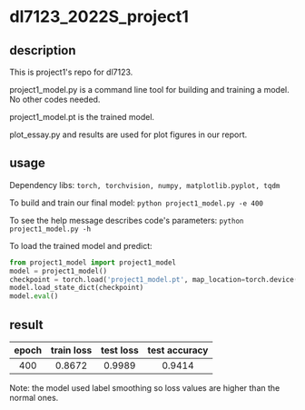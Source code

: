 # dl7123_2022S_project1
## description
This is project1's repo for dl7123.

project1_model.py is a command line tool for building and training a model. No other codes needed.

project1_model.pt is the trained model.

plot_essay.py and results are used for plot figures in our report.


## usage
Dependency libs: `torch, torchvision, numpy, matplotlib.pyplot, tqdm`

To build and train our final model: `python project1_model.py -e 400`

To see the help message describes code's parameters: `python project1_model.py -h`

To load the trained model and predict:

```python
from project1_model import project1_model
model = project1_model()
checkpoint = torch.load('project1_model.pt', map_location=torch.device("cpu"))
model.load_state_dict(checkpoint)
model.eval()
```


## result

|  epoch   | train loss  |  test loss   | test accuracy |
| :----:  | :----:  |  :----:  | :----:  |
| 400  |0.8672| 0.9989  | 0.9414 | 

Note: the model used label smoothing so loss values are higher than the normal ones.
